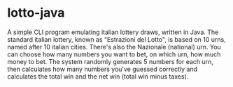 # lotto-java
A simple CLI program emulating italian lottery draws, written in Java.
The standard italian lottery, known as "Estrazioni del Lotto", is based on 10 urns, named after 10 italian cities. There's also the Nazionale (national) urn.
You can choose how many numbers you want to bet, on which urn, how much money to bet. The system randomly generates 5 numbers for each 
urn, then calculates how many numbers you've guessed correctly and calculates the total win and the net win (total win minus taxes).
